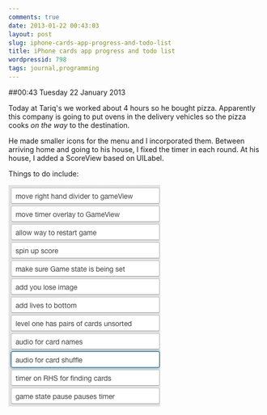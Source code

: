 ```yaml
---
comments: true
date: 2013-01-22 00:43:03
layout: post
slug: iphone-cards-app-progress-and-todo-list
title: iPhone cards app progress and todo list
wordpressid: 798
tags: journal,programming
---
```


##00:43 Tuesday 22 January 2013

Today at Tariq's we worked about 4 hours so he bought pizza. Apparently this company is going to put ovens in the delivery vehicles so the pizza cooks *on the way* to the destination.

He made smaller icons for the menu and I incorporated them. Between arriving home and going to his house, I fixed the timer in each round. At his house, I added a ScoreView based on UILabel.

Things to do include:

[![Screen Shot 2013-01-22 at 12.38.04 AM](/images/2013/01/Screen-Shot-2013-01-22-at-12.38.04-AM.png)](http://robnugen.com/blog/2013/01/22/iphone-cards-app-progress-and-todo-list/screen-shot-2013-01-22-at-12-38-04-am/)
